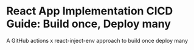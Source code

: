 # React App Implementation CICD Guide: Build once, Deploy many

A GitHub actions x react-inject-env approach to build once deploy many
